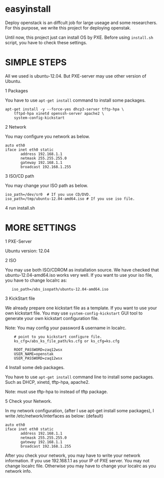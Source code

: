 easyinstall
===========

Deploy openstack is an diffcult job for large useage and some researchers.
For this purpose, we write this project for deploying openstak.

Until now, this project just can install OS by PXE. Before using `install.sh`
script, you have to check these settings.

SIMPLE STEPS
============

All we used is ubuntu-12.04. But PXE-server may use other version of Ubuntu.

1 Packages

  You have to use `apt-get install` command to install some packages.


    apt-get install -y --force-yes dhcp3-server tftp-hpa \
        tftpd-hpa xinetd openssh-server apache2 \
        system-config-kickstart


2 Network

  You may configure you network as below. 


    auto eth0
    iface inet eth0 static
           address 192.168.1.1
           netmask 255.255.255.0
           gateway 192.168.1.1
           broadcast 192.168.1.255


3 ISO/CD path

  You may change your ISO path as below.


    iso_path=/dev/sr0  # If you use CD/DVD.
    iso_path=/tmp/ubuntu-12.04-amd64.iso # If you use iso file.


4 run install.sh  


MORE SETTINGS
=============

1 PXE-Server

  Ubuntu version: 12.04

2 ISO

  You may use both ISO/CDROM as installation source. We have checked that
  ubuntu-12.04-amd64.iso works very well. If you want to use your iso file, 
  you have to change localrc as:

       iso_path=/abs_isopath/ubuntu-12.04-amd64.iso

3 KickStart file

  We already prepare one kickstart file as a template. If you want to use your
  own kickstart file. You may use `system-config-kickstart` GUI tool to generate
  your own kickstart configuration file.

  Note: You may config your password & username in localrc.
        
        # point to you kickstart configure file.
        ks_cfg=/abs_ks_file_path/ks.cfg or ks_cfg=ks.cfg

        ROOT_PASSWORD=zaq12wsx
        USER_NAME=openstak
        USER_PASSWORD=zaq12wsx

4 Install some deb packages.

  You have to use `apt-get install` command line to install some packages. Such
  as DHCP, xinetd, tftp-hpa, apache2.

  Note: must use tftp-hpa to instead of tftp package.

5 Check your Network.

  In my network configuration, (after I use apt-get install some packages), I
  write /etc/network/interfaces as below: (default)


    auto eth0
    iface inet eth0 static
           address 192.168.1.1
           netmask 255.255.255.0
           gateway 192.168.1.1
           broadcast 192.168.1.255


  After you check your network, you may have to write your network information.
  If you use 192.168.1.1 as your IP of PXE server. You may not change localrc
  file. Otherwise you may have to change your localrc as you network info.
